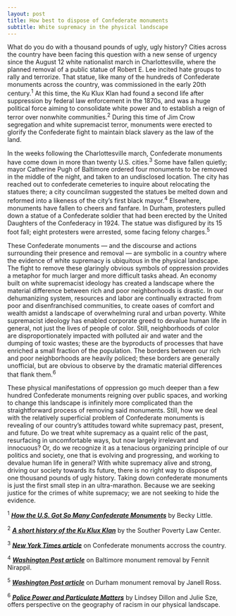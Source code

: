 ```yaml
---
layout: post
title: How best to dispose of Confederate monuments
subtitle: White supremacy in the physical landscape
---
```


What do you do with a thousand pounds of ugly, ugly history?  Cities across the country have been facing this question with a new sense of urgency since the August 12 white nationalist march in Charlottesville, where the planned removal of a public statue of Robert E. Lee incited hate groups to rally and terrorize.  That statue, like many of the hundreds of Confederate monuments across the country, was commissioned in the early 20th century.<sup>1</sup>  At this time, the Ku Klux Klan had found a second life after suppression by federal law enforcement in the 1870s, and was a huge political force aiming to consolidate white power and to establish a reign of terror over nonwhite communities.<sup>2</sup>  During this time of Jim Crow segregation and white supremacist terror, monuments were erected to glorify the Confederate fight to maintain black slavery as the law of the land.

In the weeks following the Charlottesville march, Confederate monuments have come down in more than twenty U.S. cities.<sup>3</sup>  Some have fallen quietly; mayor Catherine Pugh of Baltimore ordered four monuments to be removed in the middle of the night, and taken to an undisclosed location.  The city has reached out to confederate cemeteries to inquire about relocating the statues there; a city councilman suggested the statues be melted down and reformed into a likeness of the city’s first black mayor.<sup>4</sup>  Elsewhere, monuments have fallen to cheers and fanfare.  In Durham, protesters pulled down a statue of a Confederate soldier that had been erected by the United Daughters of the Confederacy in 1924.  The statue was disfigured by its 15 foot fall; eight protesters were arrested, some facing felony charges.<sup>5</sup>

These Confederate monuments — and the discourse and actions surrounding their presence and removal — are symbolic in a country where the evidence of white supremacy is ubiquitous in the physical landscape.  The fight to remove these glaringly obvious symbols of oppression provides a metaphor for much larger and more difficult tasks ahead.  An economy built on white supremacist ideology has created a landscape where the material difference between rich and poor neighborhoods is drastic.  In our dehumanizing system, resources and labor are continually extracted from poor and disenfranchised communities, to create oases of comfort and wealth amidst a landscape of overwhelming rural and urban poverty.  White supremacist ideology has enabled corporate greed to devalue human life in general, not just the lives of people of color.  Still, neighborhoods of color are disproportionately impacted with polluted air and water and the dumping of toxic wastes; these are the byproducts of processes that have enriched a small fraction of the population.  The borders between our rich and poor neighborhoods are heavily policed; these borders are generally unofficial, but are obvious to observe by the dramatic material differences that flank them.<sup>6</sup>  

These physical manifestations of oppression go much deeper than a few hundred Confederate monuments reigning over public spaces, and working to change this landscape is infinitely more complicated than the straightforward process of removing said monuments.  Still, how we deal with the relatively superficial problem of Confederate monuments is revealing of our country’s attitudes toward white supremacy past, present, and future.  Do we treat white supremacy as a quaint relic of the past, resurfacing in uncomfortable ways, but now largely irrelevant and innocuous?  Or, do we recognize it as a tenacious organizing principle of our politics and society, one that is evolving and progressing, and working to devalue human life in general?  With white supremacy alive and strong, driving our society towards its future, there is no right way to dispose of one thousand pounds of ugly history.  Taking down confederate monuments is just the first small step in an ultra-marathon.  Because we are seeking justice for the crimes of white supremacy; we are not seeking to hide the evidence.

<sup>1</sup> [***How the U.S. Got So Many Confederate Monuments***](http://www.history.com/news/how-the-u-s-got-so-many-confederate-monuments) by Becky Little.

<sup>2</sup> [***A short history of the Ku Klux Klan***](https://www.splcenter.org/fighting-hate/extremist-files/ideology/ku-klux-klan) by the Souther Poverty Law Center.

<sup>3</sup> [***New York Times article***](https://www.nytimes.com/interactive/2017/08/16/us/confederate-monuments-removed.html?mcubz=0) on Confederate monuments accross the country.

<sup>4</sup> [***Washington Post article***](https://www.washingtonpost.com/local/md-politics/baltimore-begins-taking-down-confederate-statues/2017/08/16/f32aa26e-8265-11e7-b359-15a3617c767b_story.html) on Baltimore monument removal by Fennit Nirappil.

<sup>5</sup> [***Washington Post article***](https://www.washingtonpost.com/news/post-nation/wp/2017/08/17/eight-people-charged-for-toppling-confederate-statue-in-durham-as-scores-line-up-to-confess/) on Durham monument removal by Janell Ross.

<sup>6</sup> [***Police Power and Particulate Matters***](https://www.researchgate.net/publication/318707771_Police_Power_and_Particulate_Matters_Environmental_Justice_and_the_Spatialities_of_InSecurities_in_US_Cities) by Lindsey Dillon and Julie Sze, offers perspective on the geography of racism in our physical landscape.
